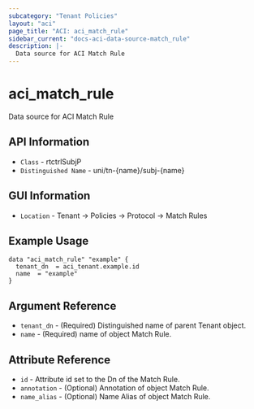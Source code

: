 ```yaml
---
subcategory: "Tenant Policies"
layout: "aci"
page_title: "ACI: aci_match_rule"
sidebar_current: "docs-aci-data-source-match_rule"
description: |-
  Data source for ACI Match Rule
---
```


# aci_match_rule #

Data source for ACI Match Rule


## API Information ##

* `Class` - rtctrlSubjP
* `Distinguished Name` - uni/tn-{name}/subj-{name}

## GUI Information ##

* `Location` - Tenant -> Policies -> Protocol -> Match Rules



## Example Usage ##

```hcl
data "aci_match_rule" "example" {
  tenant_dn  = aci_tenant.example.id
  name  = "example"
}
```

## Argument Reference ##

* `tenant_dn` - (Required) Distinguished name of parent Tenant object.
* `name` - (Required) name of object Match Rule.

## Attribute Reference ##
* `id` - Attribute id set to the Dn of the Match Rule.
* `annotation` - (Optional) Annotation of object Match Rule.
* `name_alias` - (Optional) Name Alias of object Match Rule.

